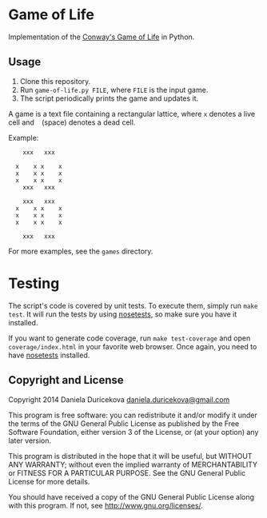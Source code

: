 # Game of Life #

Implementation of the [Conway's Game of Life](http://en.wikipedia.org/wiki/Conway%27s_Game_of_Life) in Python.

## Usage ##

1. Clone this repository.
2. Run `game-of-life.py FILE`, where `FILE` is the input game.
3. The script periodically prints the game and updates it.

A game is a text file containing a rectangular lattice, where `x` denotes a live cell and ` ` (space) denotes a dead cell.

Example:


        xxx   xxx

      x    x x    x
      x    x x    x
      x    x x    x
        xxx   xxx

        xxx   xxx
      x    x x    x
      x    x x    x
      x    x x    x

        xxx   xxx



For more examples, see the `games` directory.

# Testing #
The script's code is covered by unit tests. To execute them, simply run `make test`. It will run the tests by using [nosetests](https://nose.readthedocs.org/en/latest/), so make sure you have it installed.

If you want to generate code coverage, run `make test-coverage` and open `coverage/index.html` in your favorite web browser. Once again, you need to have [nosetests](https://nose.readthedocs.org/en/latest/) installed.

## Copyright and License ##

Copyright 2014 Daniela Duricekova <daniela.duricekova@gmail.com>

This program is free software: you can redistribute it and/or modify
it under the terms of the GNU General Public License as published by
the Free Software Foundation, either version 3 of the License, or
(at your option) any later version.

This program is distributed in the hope that it will be useful,
but WITHOUT ANY WARRANTY; without even the implied warranty of
MERCHANTABILITY or FITNESS FOR A PARTICULAR PURPOSE.  See the
GNU General Public License for more details.

You should have received a copy of the GNU General Public License
along with this program.  If not, see <http://www.gnu.org/licenses/>.
